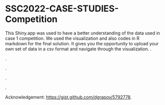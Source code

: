 # SSC2022-CASE-STUDIES-Competition

This Shiny.app was used to have a better understanding of the data used in case 1 competition. We used the visualization and also codes in R markdown for the final solution. It gives you the opportunity to upload your own set of data in a csv format and navigate through the visualization. 
.

.

.

.

.


Acknowledgement: https://gist.github.com/dgrapov/5792778.
